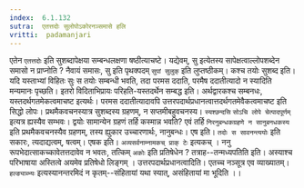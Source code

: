 ```yaml
---
index:  6.1.132
sutra:  एतत्तदोः सुलोपोऽकोरनञ्समासे हलि
vritti:  padamanjari
---
```


एतेन `एतत्तदोः` इति सुशब्दापेक्षया सम्बन्धलक्षणा षष्ठीत्याचष्टे। यद्येवम्, सु इत्येतस्य सापेक्षत्वाल्लोपशब्देन समासो न प्राप्नोति ? नैवायं समासः, सु इति पृथक्पदम् `सुपां सुलुक्` इति लुप्तष्ठीकम्। कश्च तयोः सुशब्द इति। यदि यस्ताभ्यां विहितः सुः स तयोः सम्बन्धी भवति, तदा परमस ददाति, परमैष ददातीत्यादो न स्यादिति मन्यमानः पृच्छति। इतरो विदिताभिप्रायः परिहति-यस्तदर्थेन सम्बद्ध इति। अर्थद्वारकश्च सम्बनधः, यस्तदर्थगतमेकत्वमाचष्ट इत्यर्थः। परमस ददातीत्यादावपि उत्तरपदार्थप्रधानत्वात्तदर्थगतमेवैकत्वमाचष्ट इति सिद्धो लोपः। प्रथमैकवचनस्यात्र सुशब्दस्य ग्रहणम्, न सप्तमीबहुवचनस्य। `स्यश्छन्दसि` `सोऽचि लोपे चेत्पादपूर्णम्` इत्यत्र ह्यस्यैव सम्भवः। द्वयोः सामान्येन ग्रहणं तर्हि कस्मान्न भवति? एवं तर्हि `निरनुबन्धकग्रहणे न सानुबनधकस्य` इति प्रथमैकवचनस्यैव ग्रहणम्, तस्य ह्युकार उच्चारणार्थः, नानुबन्धः। एष इति। `तदोः स सावनन्त्ययोः` इति सकारः, त्यदाद्यत्वम्, षत्वम्। एषक इति। `अव्यसर्वनाम्नामकच् प्राक् टेः` इत्यकच् ।
	ननु रूपभेदात्साकच्कावेतत्तदावेव न भवतः, तत्किम् `अकोः` इति प्रतिषेधेन ? तत्राह--तन्मध्यपतिति इति। अस्याश्च परिभाषाया अस्तित्वे अयमेव प्रतिषेधो लिङ्गम् ।
	उत्तरपदार्थप्रधानत्वादिति। एतच्च नञ्सूत्र एव व्याख्यातम्। `हल्ङ्याब्भ्यः` इत्यस्यानन्तरमिदं न कृतम्--संहितायां यथा स्यात्, असंहितायां मा भूदिति ।।

